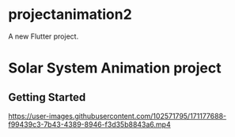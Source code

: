 # projectanimation2

A new Flutter project.

# Solar System Animation project


## Getting Started


https://user-images.githubusercontent.com/102571795/171177688-f99439c3-7b43-4389-8946-f3d35b8843a6.mp4

